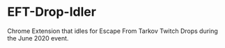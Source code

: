 # EFT-Drop-Idler
Chrome Extension that idles for Escape From Tarkov Twitch Drops during the June 2020 event.

